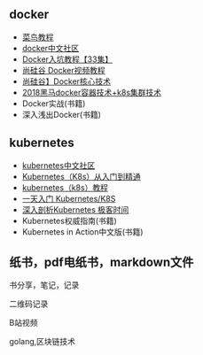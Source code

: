 ## docker

- [菜鸟教程](https://www.runoob.com/docker/docker-tutorial.html)
- [docker中文社区](http://www.docker.org.cn/)
- [Docker入坑教程【33集】](https://www.bilibili.com/video/av17854410?from=search&seid=10026979048851310046)
- [尚硅谷 Docker视频教程](https://www.bilibili.com/video/av26993050)
- [尚硅谷】Docker核心技术](https://www.bilibili.com/video/av30010765/)
- [2018黑马docker容器技术+k8s集群技术](https://www.bilibili.com/video/av35847195?from=search&seid=10026979048851310046)
- Docker实战(书籍)
- 深入浅出Docker(书籍)

## kubernetes

- [kubernetes中文社区](https://www.kubernetes.org.cn/k8s)
- [Kubernetes（K8s）从入门到精通](https://www.bilibili.com/video/av44264629?from=search&seid=10612284828584367292)
- [kubernetes（k8s）教程](https://www.bilibili.com/video/av40743487?from=search&seid=10612284828584367292)
- [一天入门 Kubernetes/K8S](https://www.bilibili.com/video/av49783277?from=search&seid=10612284828584367292)
- [深入剖析Kubernetes 极客时间](https://time.geekbang.org/column/intro/116)
- Kubernetes权威指南(书籍)
- Kubernetes in Action中文版(书籍)

##  纸书，pdf电纸书，markdown文件

书分享，笔记，记录

二维码记录

B站视频

golang,区块链技术

